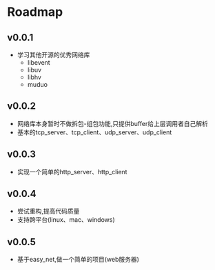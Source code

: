 # Roadmap

## v0.0.1
- 学习其他开源的优秀网络库
    - libevent
    - libuv
    - libhv
    - muduo

## v0.0.2
- 网络库本身暂时不做拆包-组包功能,只提供buffer给上层调用者自己解析
- 基本的tcp_server、tcp_client、udp_server、udp_client

## v0.0.3
- 实现一个简单的http_server、http_client

## v0.0.4
- 尝试重构,提高代码质量
- 支持跨平台(linux、mac、windows)

## v0.0.5
- 基于easy_net,做一个简单的项目(web服务器)